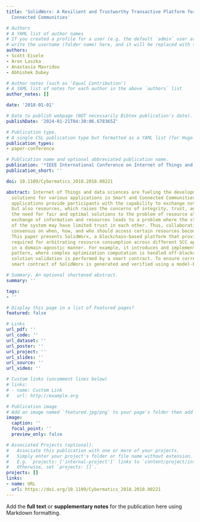 ```yaml
---
title: 'SolidWorx: A Resilient and Trustworthy Transactive Platform for Smart and
  Connected Communities'

# Authors
# A YAML list of author names
# If you created a profile for a user (e.g. the default `admin` user at `content/authors/admin/`), 
# write the username (folder name) here, and it will be replaced with their full name and linked to their profile.
authors:
- Scott Eisele
- Aron Laszka
- Anastasia Mavridou
- Abhishek Dubey

# Author notes (such as 'Equal Contribution')
# A YAML list of notes for each author in the above `authors` list
author_notes: []

date: '2018-01-01'

# Date to publish webpage (NOT necessarily Bibtex publication's date).
publishDate: '2024-01-21T04:30:06.678365Z'

# Publication type.
# A single CSL publication type but formatted as a YAML list (for Hugo requirements).
publication_types:
- paper-conference

# Publication name and optional abbreviated publication name.
publication: '*IEEE International Conference on Internet of Things and Blockchains*'
publication_short: ''

doi: 10.1109/Cybermatics_2018.2018.00221

abstract: Internet of Things and data sciences are fueling the development of innovative
  solutions for various applications in Smart and Connected Communities (SCC). These
  applications provide participants with the capability to exchange not only data
  but also resources, which raises the concerns of integrity, trust, and above all
  the need for fair and optimal solutions to the problem of resource allocation. This
  exchange of information and resources leads to a problem where the stakeholders
  of the system may have limited trust in each other. Thus, collaboratively reaching
  consensus on when, how, and who should access certain resources becomes problematic.
  This paper presents SolidWorx, a blockchain-based platform that provides key mechanisms
  required for arbitrating resource consumption across different SCC applications
  in a domain-agnostic manner. For example, it introduces and implements a hybrid-solver
  pattern, where complex optimization computation is handled off-blockchain while
  solution validation is performed by a smart contract. To ensure correctness, the
  smart contract of SolidWorx is generated and verified using a model-based approach.

# Summary. An optional shortened abstract.
summary: ''

tags:
- ''

# Display this page in a list of Featured pages?
featured: false

# Links
url_pdf: ''
url_code: ''
url_dataset: ''
url_poster: ''
url_project: ''
url_slides: ''
url_source: ''
url_video: ''

# Custom links (uncomment lines below)
# links:
# - name: Custom Link
#   url: http://example.org

# Publication image
# Add an image named `featured.jpg/png` to your page's folder then add a caption below.
image:
  caption: ''
  focal_point: ''
  preview_only: false

# Associated Projects (optional).
#   Associate this publication with one or more of your projects.
#   Simply enter your project's folder or file name without extension.
#   E.g. `projects: ['internal-project']` links to `content/project/internal-project/index.md`.
#   Otherwise, set `projects: []`.
projects: []
links:
- name: URL
  url: https://doi.org/10.1109/Cybermatics_2018.2018.00221
---
```


Add the **full text** or **supplementary notes** for the publication here using Markdown formatting.
